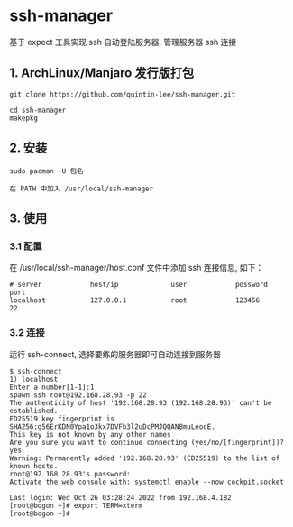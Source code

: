 # ssh-manager

基于 expect 工具实现 ssh 自动登陆服务器, 管理服务器 ssh 连接

## 1. ArchLinux/Manjaro 发行版打包

```shell
git clone https://github.com/quintin-lee/ssh-manager.git

cd ssh-manager
makepkg
```

## 2. 安装

``` shell
sudo pacman -U 包名

在 PATH 中加入 /usr/local/ssh-manager
```

## 3. 使用

### 3.1 配置

在 /usr/local/ssh-manager/host.conf 文件中添加 ssh 连接信息, 如下：

```shell
# server            host/ip             user            possword            port
localhost           127.0.0.1           root            123456              22
```

### 3.2 连接

运行 ssh-connect, 选择要练的服务器即可自动连接到服务器

```shell
$ ssh-connect
1) localhost
Enter a number[1-1]:1
spawn ssh root@192.168.28.93 -p 22
The authenticity of host '192.168.28.93 (192.168.28.93)' can't be established.
ED25519 key fingerprint is SHA256:g56ErKDN0Ypa1o3kx7DVFb3l2uDcPMJQQAN8muLeocE.
This key is not known by any other names
Are you sure you want to continue connecting (yes/no/[fingerprint])? yes
Warning: Permanently added '192.168.28.93' (ED25519) to the list of known hosts.
root@192.168.28.93's password: 
Activate the web console with: systemctl enable --now cockpit.socket

Last login: Wed Oct 26 03:28:24 2022 from 192.168.4.182
[root@bogon ~]# export TERM=xterm
[root@bogon ~]#
```
